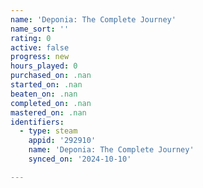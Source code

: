 ```yaml
---
name: 'Deponia: The Complete Journey'
name_sort: ''
rating: 0
active: false
progress: new
hours_played: 0
purchased_on: .nan
started_on: .nan
beaten_on: .nan
completed_on: .nan
mastered_on: .nan
identifiers:
  - type: steam
    appid: '292910'
    name: 'Deponia: The Complete Journey'
    synced_on: '2024-10-10'

---
```

